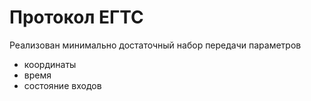 # Протокол ЕГТС

Реализован минимально достаточный набор передачи параметров  
* координаты
* время
* состояние входов
